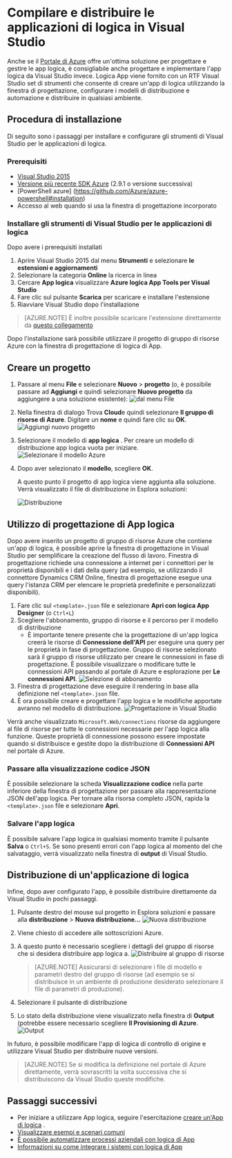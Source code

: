 <properties 
    pageTitle="Creazione di applicazioni logica in Visual Studio | Microsoft Azure" 
    description="Creare un progetto in Visual Studio per creare e distribuire la logica app." 
    authors="jeffhollan" 
    manager="erikre" 
    editor="" 
    services="logic-apps" 
    documentationCenter=""/>

<tags
    ms.service="logic-apps"
    ms.workload="integration"
    ms.tgt_pltfrm="na"
    ms.devlang="na"
    ms.topic="article"
    ms.date="10/18/2016"
    ms.author="jehollan"/> 
    
# <a name="build-and-deploy-logic-apps-in-visual-studio"></a>Compilare e distribuire le applicazioni di logica in Visual Studio

Anche se il [Portale di Azure](https://portal.azure.com/) offre un'ottima soluzione per progettare e gestire le app logica, è consigliabile anche progettare e implementare l'app logica da Visual Studio invece.  Logica App viene fornito con un RTF Visual Studio set di strumenti che consente di creare un'app di logica utilizzando la finestra di progettazione, configurare i modelli di distribuzione e automazione e distribuire in qualsiasi ambiente.  

## <a name="installation-steps"></a>Procedura di installazione

Di seguito sono i passaggi per installare e configurare gli strumenti di Visual Studio per le applicazioni di logica.

### <a name="prerequisites"></a>Prerequisiti

- [Visual Studio 2015](https://www.visualstudio.com/downloads/download-visual-studio-vs.aspx)
- [Versione più recente SDK Azure](https://azure.microsoft.com/downloads/) (2.9.1 o versione successiva)
- [PowerShell azure] (https://github.com/Azure/azure-powershell#installation)
- Accesso al web quando si usa la finestra di progettazione incorporato

### <a name="install-visual-studio-tools-for-logic-apps"></a>Installare gli strumenti di Visual Studio per le applicazioni di logica

Dopo avere i prerequisiti installati 

1. Aprire Visual Studio 2015 dal menu **Strumenti** e selezionare **le estensioni e aggiornamenti**
1. Selezionare la categoria **Online** la ricerca in linea
1. Cercare **App logica** visualizzare **Azure logica App Tools per Visual Studio**
1. Fare clic sul pulsante **Scarica** per scaricare e installare l'estensione
1. Riavviare Visual Studio dopo l'installazione

> [AZURE.NOTE] È inoltre possibile scaricare l'estensione direttamente da [questo collegamento](https://visualstudiogallery.msdn.microsoft.com/e25ad307-46cf-412e-8ba5-5b555d53d2d9)

Dopo l'installazione sarà possibile utilizzare il progetto di gruppo di risorse Azure con la finestra di progettazione di logica di App.

## <a name="create-a-project"></a>Creare un progetto

1. Passare al menu **File** e selezionare **Nuovo** >  **progetto** (o, è possibile passare ad **Aggiungi** e quindi selezionare **Nuovo progetto** da aggiungere a una soluzione esistente):  ![dal menu File](./media/app-service-logic-deploy-from-vs/filemenu.png)

1. Nella finestra di dialogo Trova **Cloud**e quindi selezionare **Il gruppo di risorse di Azure**. Digitare un **nome** e quindi fare clic su **OK**.
    ![Aggiungi nuovo progetto](./media/app-service-logic-deploy-from-vs/addnewproject.png)

1. Selezionare il modello di **app logica** . Per creare un modello di distribuzione app logica vuota per iniziare.
    ![Selezionare il modello Azure](./media/app-service-logic-deploy-from-vs/selectazuretemplate.png)

1. Dopo aver selezionato il **modello**, scegliere **OK**.

    A questo punto il progetto di app logica viene aggiunta alla soluzione. Verrà visualizzato il file di distribuzione in Esplora soluzioni:  

    ![Distribuzione](./media/app-service-logic-deploy-from-vs/deployment.png)

## <a name="using-the-logic-app-designer"></a>Utilizzo di progettazione di App logica

Dopo avere inserito un progetto di gruppo di risorse Azure che contiene un'app di logica, è possibile aprire la finestra di progettazione in Visual Studio per semplificare la creazione del flusso di lavoro.  Finestra di progettazione richiede una connessione a internet per i connettori per le proprietà disponibili e i dati della query (ad esempio, se utilizzando il connettore Dynamics CRM Online, finestra di progettazione esegue una query l'istanza CRM per elencare le proprietà predefinite e personalizzati disponibili).

1. Fare clic sul `<template>.json` file e selezionare **Apri con logica App Designer** (o `Ctrl+L`)
1. Scegliere l'abbonamento, gruppo di risorse e il percorso per il modello di distribuzione
    - È importante tenere presente che la progettazione di un'app logica creerà le risorse di **Connessione dell'API** per eseguire una query per le proprietà in fase di progettazione.  Gruppo di risorse selezionato sarà il gruppo di risorse utilizzato per creare le connessioni in fase di progettazione.  È possibile visualizzare o modificare tutte le connessioni API passando al portale di Azure e esplorazione per **Le connessioni API**.
    ![Selezione di abbonamento](./media/app-service-logic-deploy-from-vs/designer_picker.png)
1. Finestra di progettazione deve eseguire il rendering in base alla definizione nel `<template>.json` file.
1. È ora possibile creare e progettare l'app logica e le modifiche apportate avranno nel modello di distribuzione.
    ![Progettazione in Visual Studio](./media/app-service-logic-deploy-from-vs/designer_in_vs.png)

Verrà anche visualizzato `Microsoft.Web/connections` risorse da aggiungere al file di risorse per tutte le connessioni necessarie per l'app logica alla funzione.  Queste proprietà di connessione possono essere impostate quando si distribuisce e gestite dopo la distribuzione di **Connessioni API** nel portale di Azure.

### <a name="switching-to-the-json-code-view"></a>Passare alla visualizzazione codice JSON

È possibile selezionare la scheda **Visualizzazione codice** nella parte inferiore della finestra di progettazione per passare alla rappresentazione JSON dell'app logica.  Per tornare alla risorsa completo JSON, rapida la `<template>.json` file e selezionare **Apri**.

### <a name="saving-the-logic-app"></a>Salvare l'app logica

È possibile salvare l'app logica in qualsiasi momento tramite il pulsante **Salva** o `Ctrl+S`.  Se sono presenti errori con l'app logica al momento del che salvataggio, verrà visualizzato nella finestra di **output** di Visual Studio.

## <a name="deploying-your-logic-app"></a>Distribuzione di un'applicazione di logica

Infine, dopo aver configurato l'app, è possibile distribuire direttamente da Visual Studio in pochi passaggi. 

1. Pulsante destro del mouse sul progetto in Esplora soluzioni e passare alla **distribuzione** > **Nuova distribuzione...** 
     ![Nuova distribuzione](./media/app-service-logic-deploy-from-vs/newdeployment.png)

2. Viene chiesto di accedere alle sottoscrizioni Azure. 

3. A questo punto è necessario scegliere i dettagli del gruppo di risorse che si desidera distribuire app logica a. 
    ![Distribuire al gruppo di risorse](./media/app-service-logic-deploy-from-vs/deploytoresourcegroup.png)

     > [AZURE.NOTE]    Assicurarsi di selezionare i file di modello e parametri destro del gruppo di risorse (ad esempio se si distribuisce in un ambiente di produzione desiderato selezionare il file di parametri di produzione). 
4. Selezionare il pulsante di distribuzione
 
    
6. Lo stato della distribuzione viene visualizzato nella finestra di **Output** (potrebbe essere necessario scegliere **Il Provisioning di Azure**. 
    ![Output](./media/app-service-logic-deploy-from-vs/output.png)

In futuro, è possibile modificare l'app di logica di controllo di origine e utilizzare Visual Studio per distribuire nuove versioni. 

> [AZURE.NOTE] Se si modifica la definizione nel portale di Azure direttamente, verrà sovrascritti la volta successiva che si distribuiscono da Visual Studio queste modifiche.

## <a name="next-steps"></a>Passaggi successivi

- Per iniziare a utilizzare App logica, seguire l'esercitazione [creare un'App di logica](app-service-logic-create-a-logic-app.md) .  
- [Visualizzare esempi e scenari comuni](app-service-logic-examples-and-scenarios.md)
- [È possibile automatizzare processi aziendali con logica di App](http://channel9.msdn.com/Events/Build/2016/T694) 
- [Informazioni su come integrare i sistemi con logica di App](http://channel9.msdn.com/Events/Build/2016/P462)